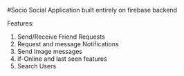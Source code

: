 #Socio
Social Application built entirely on firebase backend

Features:
1. Send/Receive Friend Requests 
2. Request and message Notifications 
3. Send Image messages
4. if-Online and last seen features
5. Search Users
